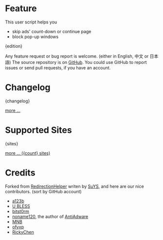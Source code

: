 # Feature

This user script helps you

* skip ads' count-down or continue page
* block pop-up windows

{edition}

Any feature request or bug report is welcome. (either in English, 中文 or 日本語)
The source repository is on [GitHub]. You could use GitHub to report issues or
send pull requests, if you have an account.

# Changelog

{changelog}

[more ...][2]

# Supported Sites

{sites}

[more ... ({count} sites)][3]

# Credits

Forked from [RedirectionHelper] writen by [SuYS], and here are our nice
contributors. (sort by GitHub account)

* [a123b](https://github.com/a123b)
* [U BLESS](https://github.com/annlabv3)
* [bitst0rm](https://github.com/bitst0rm)
* [noname120](https://github.com/devnoname120), the author of [AntiAdware](https://github.com/handyuserscripts/antiadware#readme)
* [MNB](https://github.com/MNBuyskih)
* [ofyxp](https://github.com/ofyxp)
* [RickyChen](https://github.com/RickyChien)


[1]: https://adsbypasser.github.io/configure.html
[2]: https://github.com/adsbypasser/adsbypasser/blob/master/CHANGELOG.md
[3]: https://github.com/adsbypasser/adsbypasser/blob/master/SITES.md
[RedirectionHelper]: http://userscripts.org/scripts/show/69797
[SuYS]: http://userscripts.org/users/SuYS
[GitHub]: https://github.com/adsbypasser/adsbypasser
